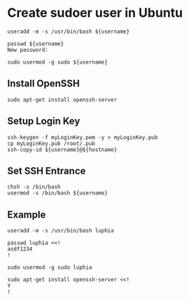 # Create sudoer user in Ubuntu
```shell
useradd -m -s /usr/bin/bash ${username}
```
```shell
passwd ${username}
New password:
```
```shell
sudo usermod -g sudo ${username}
```

## Install OpenSSH
```shell
sudo apt-get install openssh-server
```

## Setup Login Key
```shell
ssh-keygen -f myLoginKey.pem -y > myLoginKey.pub
cp myLoginKey.pub /root/.pub
ssh-copy-id ${username}@${hostname}
```

## Set SSH Entrance
```shell
chsh -s /bin/bash
usermod -s /bin/bash ${username}
```

## Example
```shell
useradd -m -s /usr/bin/bash luphia
```
```shell
passwd luphia <<!
asdf1234
!
```
```shell
sudo usermod -g sudo luphia
```
```shell
sudo apt-get install openssh-server <<!
Y
!
```
